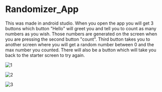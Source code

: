 # Randomizer_App

This was made in android studio. When you open the app you will get 3 buttons which button "Hello" will greet you and tell you to count as many numbers as you wish. Those numbers are
generated on the screen when you are pressing the second button "count". Third button takes you to another screen where you will get a random number between 0 and the max number you
counted. There will also be a button which will take you back to the starter screen to try again.


![1](https://user-images.githubusercontent.com/55032190/94625504-28b3a800-02b9-11eb-98e7-33b16a1123ac.png)

![2](https://user-images.githubusercontent.com/55032190/94625505-294c3e80-02b9-11eb-8fee-72197dcdbce4.png)

![3](https://user-images.githubusercontent.com/55032190/94625507-29e4d500-02b9-11eb-9f3e-e0b3a4323168.png)
